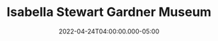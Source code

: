 ---
title: "Isabella Stewart Gardner Museum"
date: 2022-04-24T04:00:00.000-05:00
place: Boston, MA
link: 
draft: yes
type: 'event'
---